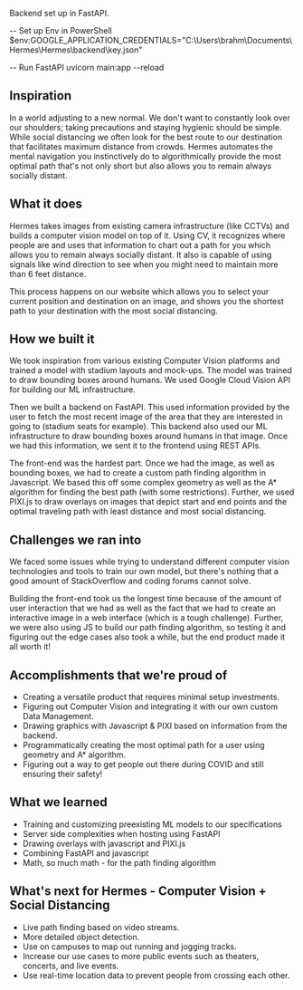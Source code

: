 Backend set up in FastAPI.

-- Set up Env in PowerShell
$env:GOOGLE_APPLICATION_CREDENTIALS="C:\Users\brahm\Documents\Hermes\Hermes\backend\key.json"


-- Run FastAPI
 uvicorn main:app --reload
 
 
## Inspiration

In a world adjusting to a new normal. We don't want to constantly look over our shoulders; taking precautions and staying hygienic should be simple. While social distancing we often look for the best route to our destination that facilitates maximum distance from crowds. Hermes automates the mental navigation you instinctively do to algorithmically provide the most optimal path that's not only short but also allows you to remain always socially distant.

## What it does

Hermes takes images from existing camera infrastructure (like CCTVs) and builds a computer vision model on top of it. Using CV, it recognizes where people are and uses that information to chart out a path for you which allows you to remain always socially distant. It also is capable of using signals like wind direction to see when you might need to maintain more than 6 feet distance.

This process happens on our website which allows you to select your current position and destination on an image, and shows you the shortest path to your destination with the most social distancing.

## How we built it

We took inspiration from various existing Computer Vision platforms and trained a model with stadium layouts and mock-ups. The model was trained to draw bounding boxes around humans. We used Google Cloud Vision API for building our ML infrastructure.

Then we built a backend on FastAPI. This used information provided by the user to fetch the most recent image of the area that they are interested in going to (stadium seats for example). This backend also used our ML infrastructure to draw bounding boxes around humans in that image. Once we had this information, we sent it to the frontend using REST APIs.

The front-end was the hardest part. Once we had the image, as well as bounding boxes, we had to create a custom path finding algorithm in Javascript. We based this off some complex geometry as well as the A* algorithm for finding the best path (with some restrictions). Further, we used PIXI.js to draw overlays on images that depict start and end points and the optimal traveling path with least distance and most social distancing. 

## Challenges we ran into

We faced some issues while trying to understand different computer vision technologies and tools to train our own model, but there's nothing that a good amount of StackOverflow and coding forums cannot solve. 

Building the front-end took us the longest time because of the amount of user interaction that we had as well as the fact that we had to create an interactive image in a web interface (which is a tough challenge). Further, we were also using JS to build our path finding algorithm, so testing it and figuring out the edge cases also took a while, but the end product made it all worth it!

## Accomplishments that we're proud of

- Creating a versatile product that requires minimal setup investments.
- Figuring out Computer Vision and integrating it with our own custom Data Management.
- Drawing graphics with Javascript & PIXI based on information from the backend.
- Programmatically creating the most optimal path for a user using geometry and A* algorithm.
- Figuring out a way to get people out there during COVID and still ensuring their safety!

## What we learned

- Training and customizing preexisting ML models to our specifications
- Server side complexities when hosting using FastAPI
- Drawing overlays with javascript and PIXI.js
- Combining FastAPI and javascript
- Math, so much math - for the path finding algorithm

## What's next for Hermes - Computer Vision + Social Distancing

- Live path finding based on video streams.
- More detailed object detection.
- Use on campuses to map out running and jogging tracks.
- Increase our use cases to more public events such as theaters, concerts, and live events.
- Use real-time location data to prevent people from crossing each other.
